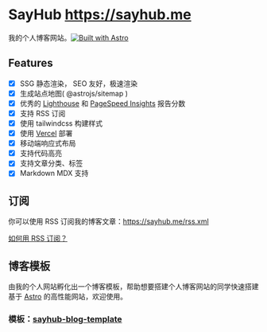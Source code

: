 # SayHub https://sayhub.me

我的个人博客网站。[![Built with Astro](https://astro.badg.es/v1/built-with-astro/tiny.svg)](https://astro.build)

## Features

- [x] SSG 静态渲染， SEO 友好，极速渲染
- [x] 生成站点地图( @astrojs/sitemap )
- [x] 优秀的 [Lighthouse](https://web.dev/measure/) 和 [PageSpeed Insights](https://pagespeed.web.dev/) 报告分数
- [x] 支持 RSS 订阅
- [x] 使用 tailwindcss 构建样式
- [x] 使用 [Vercel](https://vercel.com/) 部署
- [x] 移动端响应式布局
- [x] 支持代码高亮
- [x] 支持文章分类、标签
- [x] Markdown MDX 支持

## 订阅

你可以使用 RSS 订阅我的博客文章：https://sayhub.me/rss.xml

[如何用 RSS 订阅？](https://zhuanlan.zhihu.com/p/55026716)

## 博客模板

由我的个人网站孵化出一个博客模板，帮助想要搭建个人博客网站的同学快速搭建基于 [Astro](https://astro.build) 的高性能网站，欢迎使用。

### 模板：[sayhub-blog-template](https://github.com/liruifengv/sayhub-blog-template)
